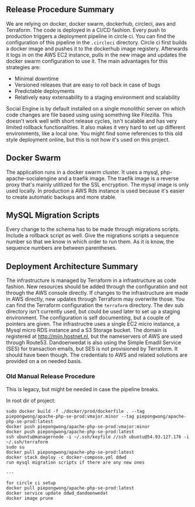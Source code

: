 ## Release Procedure Summary
We are relying on docker, docker swarm, dockerhub, circleci, aws and Terraform. The code is deployed in a CI/CD fashion. Every push to production triggers a deployment pipeline in circle ci. You can find the configuration of this pipeline in the `.circleci` directory. Circle ci first builds a docker image and pushes it to the dockerhub image registery. Afterwards it logs in on the AWS EC2 instance, pulls in the new image and updates the docker swarm configuration to use it. The main advantages for this strategies are:

* Minimal downtime
* Versioned releases that are easy to roll back in case of bugs
* Predictable deployments
* Relatively easy extensability to a staging environment and scalability
 
Social Engine is by default installed on a single monolithic server on which code changes are file based using using something like Filezilla. This doesn't work well with short release cycles, isn't scalable and has very limited rollback functionalities. It also makes it very hard to set up different environments, like a local one. You might find some references to this old style deployment online, but this is not how it's used on this project.

## Docker Swarm
The application runs in a docker swarm cluster. It uses a mysql, php-apache-socialengine and a traefik image. The traefik image is a reverse proxy that's mainly utitlized for the SSL encryption. The mysql image is only used locally. In production a AWS Rds instance is used because it's easier to create automatic backups and more stable.

## MySQL Migration Scripts
Every change to the schema has to be made through migrations scripts. Include a rollback script as well. Give the migrations scripts a sequence number so that we know in which order to run them. As it is know, the sequence numbers are between parentheses. 

## Deployment Architecture Summary
The infrastructure is managed by Terraform in a infrastructure as code fashion. New resources should be added through the configuration and not through the AWS console directly. If changes to the infrastructure are made in AWS directly, new updates through Terraform may overwrite those. You can find the Terraform configuration the `terraform` directory. The dev sub directory isn't currently used, but could be used later to set up a staging environment. The configuration is self documenting, but a couple of pointers are given. The infrastructre uses a single EC2 micro instance, a Mysql micro RDS instance and a S3 Storage bucket. The domain is registered at http://mijn.hostnet.nl, but the nameservers of AWS are used through Route53. Dandoenwedat is also using the Simple Emadil Service (SES) for transaction emails, but SES is not provisioned by Terraform. It should have been though. The credentials to AWS and related solutions are provided on a on needed basis.

### Old Manual Release Procedure
This is legacy, but might be needed in case the pipeline breaks.

In root dir of project:
```
sudo docker build -f ./docker/prod/dockerfile . --tag piepongwong/apache-php-se-prod:vmajor.minor --tag piepongwong/apache-php-se-prod:latest
docker push piepongwong/apache-php-se-prod:vmajor:minor
docker push piepongwong/apache-php-se-prod:latest
ssh ubuntu@managernode -i ~/.ssh/keyfile //ssh ubuntu@54.93.127.176 -i ~/.ssh/terraform
sudo su
docker pull piepongwong/apache-php-se-prod:latest
docker stack deploy -c docker-compose.yml ddwd
run mysql migration scripts if there are any new ones

---

for circle ci setup
docker pull piepongwong/apache-php-se-prod:latest
docker service update ddwd_dandoenwedat
docker image prune
```